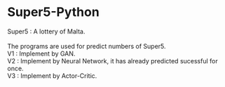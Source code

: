 # Super5-Python
Super5 : A lottery of Malta. </br></br>
The programs are used for predict numbers of Super5. </br>
V1 : Implement by GAN. </br>
V2 : Implement by Neural Network, it has already predicted sucessful for once. </br>
V3 : Implement by Actor-Critic.
